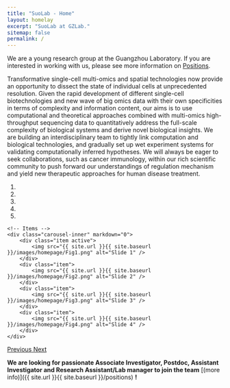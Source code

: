 ```yaml
---
title: "SuoLab - Home"
layout: homelay
excerpt: "SuoLab at GZLab."
sitemap: false
permalink: /
---
```


<!-- <p>We are a young research group at the [Bioland Laboratory](https://www.grmh-gdl.cn) in the Max-Planck Center for Tissue Stem Cell Research and Regenerative Medicine.</p> -->
<p>We are a young research group at the Guangzhou Laboratory. If you are interested in working with us, please see more information on <a href="https://suoshengbao.github.io/positions">Positions</a>. </p>
<p>Transformative single-cell multi-omics and spatial technologies now provide an opportunity to dissect the state of individual cells at unprecedented resolution. Given the rapid development of different single-cell biotechnologies and new wave of big omics data with their own specificities in terms of complexity and information content, our aims is to use computational and theoretical approaches combined with multi-omics high-throughput sequencing data to quantitatively address the full-scale complexity of biological systems and derive novel biological insights. We are building an interdisciplinary team to tightly link computation and biological technologies, and gradually set up wet experiment systems for validating computationally inferred hypotheses. We will always be eager to seek collaborations, such as cancer immunology, within our rich scientific community to push forward our understandings of regulation mechanism and yield new therapeutic approaches for human disease treatment.</p>
 

<div markdown="0" id="carousel" class="carousel slide" data-ride="carousel" data-interval="5000" data-pause="hover" >
    <!-- Menu -->
    <ol class="carousel-indicators">
        <li data-target="#carousel" data-slide-to="0" class="active"></li>
        <li data-target="#carousel" data-slide-to="1"></li>
        <li data-target="#carousel" data-slide-to="2"></li>
        <li data-target="#carousel" data-slide-to="3"></li>
        <li data-target="#carousel" data-slide-to="4"></li>
    </ol>

    <!-- Items -->
    <div class="carousel-inner" markdown="0">
        <div class="item active">
            <img src="{{ site.url }}{{ site.baseurl }}/images/homepage/Fig1.png" alt="Slide 1" />
        </div>
        <div class="item">
            <img src="{{ site.url }}{{ site.baseurl }}/images/homepage/Fig2.png" alt="Slide 2" />
        </div>
        <div class="item">
            <img src="{{ site.url }}{{ site.baseurl }}/images/homepage/Fig3.png" alt="Slide 3" />
        </div>
        <div class="item">
            <img src="{{ site.url }}{{ site.baseurl }}/images/homepage/Fig4.png" alt="Slide 4" />
        </div>
    </div> 
  <a class="left carousel-control" href="#carousel" role="button" data-slide="prev">
    <span class="glyphicon glyphicon-chevron-left" aria-hidden="true"></span>
    <span class="sr-only">Previous</span>
  </a>
  <a class="right carousel-control" href="#carousel" role="button" data-slide="next">
    <span class="glyphicon glyphicon-chevron-right" aria-hidden="true"></span>
    <span class="sr-only">Next</span>
  </a>
</div>


<!-- Advances in single-cell technologies, especially for single-cell RNA sequencing (scRNA-seq), are providing exciting opportunities for describing the characteristics and heterogeneity of individual cells and benefiting the study of cell identity, fate and function with unprecedented resolution (Stuart and Satija, 2019). Recent studies have also shown that identical cell types may have tissue-specific expression patterns, indicating that tissue environment plays an important role in mediating cell states. The loss of spatial information during the process of tissue dissociation and cell isolation will limit our understanding of cellular interactions and organization in the microenvironment. Recently, a number of methods providing spatially resolved transcriptomic profiling have been introduced and are complementary to scRNA-seq (Asp et al., 2020). Some studies, for example, from development, stem cell, cancer and immunology fields, clearly highlight the power of scRNA-seq and spatial transcriptomes for parsing the spatial context in high resolution (Baccin et al., 2020; Moncada et al., 2020). However, due to technical limitations and complexity of data structure, there are some unique computational challenges need to be addressed for advancing the field of single-cell omics 
(see [Research](research)) -->

<!-- We are located at XX, the XX ([XX](https://www.)). We exchange ideas and work with our neighbors from [XX](http://www.), as well as with the colleagues from [XX](https://www.). -->

 **We are  looking for passionate Associate Investigator, Postdoc, Assistant Investigator and Research Assistant/Lab manager to join the team** [(more info)]({{ site.url }}{{ site.baseurl }}/positions) **!**
 
 
<!-- We are grateful for funding from [XX](www.) and [XX](https://www.). -->

<!-- <figure class="fourth">
  <img src="{{ site.url }}{{ site.baseurl }}/images/logopic/Logo_Leiden.jpg" style="width: 210px">
  <img src="{{ site.url }}{{ site.baseurl }}/images/logopic/Logo_Nanofront.jpg" style="width: 110px">
  <img src="{{ site.url }}{{ site.baseurl }}/images/logopic/Logo_NWO.jpg" style="width: 120px">
  <img src="{{ site.url }}{{ site.baseurl }}/images/logopic/Logo_ERC.jpg" style="width: 110px">
</figure> -->





